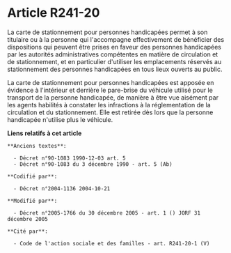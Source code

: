 # Article R241-20

La carte de stationnement pour personnes handicapées permet à son titulaire ou à la personne qui l'accompagne effectivement
de bénéficier des dispositions qui peuvent être prises en faveur des personnes handicapées par les autorités administratives
compétentes en matière de circulation et de stationnement, et en particulier d'utiliser les emplacements réservés au
stationnement des personnes handicapées en tous lieux ouverts au public.

La carte de stationnement pour personnes handicapées est apposée en évidence à l'intérieur et derrière le pare-brise du
véhicule utilisé pour le transport de la personne handicapée, de manière à être vue aisément par les agents habilités à
constater les infractions à la réglementation de la circulation et du stationnement. Elle est retirée dès lors que la
personne handicapée n'utilise plus le véhicule.

**Liens relatifs à cet article**

	**Anciens textes**:

	  - Décret n°90-1083 1990-12-03 art. 5
	  - Décret n°90-1083 du 3 décembre 1990 - art. 5 (Ab)

	**Codifié par**:

	  - Décret n°2004-1136 2004-10-21

	**Modifié par**:

	  - Décret n°2005-1766 du 30 décembre 2005 - art. 1 () JORF 31 décembre 2005

	**Cité par**:

	  - Code de l'action sociale et des familles - art. R241-20-1 (V)
